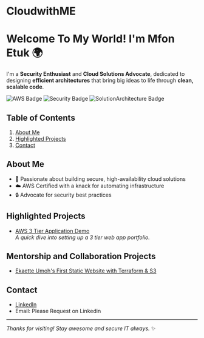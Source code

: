 # CloudwithME
# Welcome To My World! I'm Mfon Etuk 🌍 

I'm a **Security Enthusiast** and **Cloud Solutions Advocate**, dedicated to designing **efficient architectures** that bring big ideas to life through **clean, scalable code**.

![AWS Badge](https://img.shields.io/badge/AWS-Expert-orange)
![Security Badge](https://img.shields.io/badge/Security-Enthusiast-blue)
![SolutionArchitecture Badge](https://img.shields.io/badge/Architecture-Design-green)

## Table of Contents
1. [About Me](#about-me)
2. [Highlighted Projects](#highlighted-projects)
3. [Contact](#contact)

## About Me
- 🌟 Passionate about building secure, high-availability cloud solutions
- ☁️ AWS Certified with a knack for automating infrastructure
- 🔒 Advocate for security best practices

## Highlighted Projects
- [AWS 3 Tier Application Demo](https://github.com/CloudwithMazi/aws-3-tier-app)  
  *A quick dive into setting up a 3 tier web app portfolio.*

## Mentorship and Collaboration Projects
- [Ekaette Umoh's First Static Website with Terraform & S3](https://github.com/CloudwithMazi/EandMCollabSite/tree/main/StaticWebTF) 

## Contact
- [LinkedIn](https://www.linkedin.com/in/mfon-etuk-8a9068b1)
- Email: Please Request on Linkedin 

---

_Thanks for visiting! Stay awesome and secure IT always._ ✨
